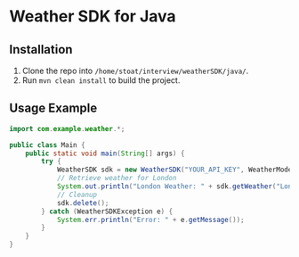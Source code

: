 # Weather SDK for Java

## Installation

1. Clone the repo into `/home/stoat/interview/weatherSDK/java/`.
2. Run `mvn clean install` to build the project.

## Usage Example

```java
import com.example.weather.*;

public class Main {
    public static void main(String[] args) {
        try {
            WeatherSDK sdk = new WeatherSDK("YOUR_API_KEY", WeatherMode.ON_DEMAND);
            // Retrieve weather for London
            System.out.println("London Weather: " + sdk.getWeather("London"));
            // Cleanup
            sdk.delete();
        } catch (WeatherSDKException e) {
            System.err.println("Error: " + e.getMessage());
        }
    }
}
```
